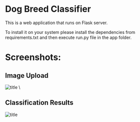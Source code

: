 # Dog Breed Classifier

This is a web application that runs on Flask server.

To install it on your system please install the dependencies from requirements.txt and then execute run.py file in the app folder.

# Screenshots:

## Image Upload
![title](images/image1.png) \

## Classification Results
![title](images/image21.png)